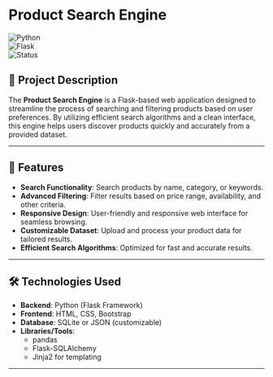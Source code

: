 # Product Search Engine  

![Python](https://img.shields.io/badge/Python-3.x-blue)  
![Flask](https://img.shields.io/badge/Flask-2.x-lightgrey)  
![Status](https://img.shields.io/badge/Status-In_Progress-brightgreen)  

## 📖 Project Description  

The **Product Search Engine** is a Flask-based web application designed to streamline the process of searching and filtering products based on user preferences. By utilizing efficient search algorithms and a clean interface, this engine helps users discover products quickly and accurately from a provided dataset.  

---

## 🔧 Features  

- **Search Functionality**: Search products by name, category, or keywords.  
- **Advanced Filtering**: Filter results based on price range, availability, and other criteria.  
- **Responsive Design**: User-friendly and responsive web interface for seamless browsing.  
- **Customizable Dataset**: Upload and process your product data for tailored results.  
- **Efficient Search Algorithms**: Optimized for fast and accurate results.  

---

## 🛠️ Technologies Used  

- **Backend**: Python (Flask Framework)  
- **Frontend**: HTML, CSS, Bootstrap  
- **Database**: SQLite or JSON (customizable)  
- **Libraries/Tools**:  
  - pandas  
  - Flask-SQLAlchemy  
  - Jinja2 for templating  

---
